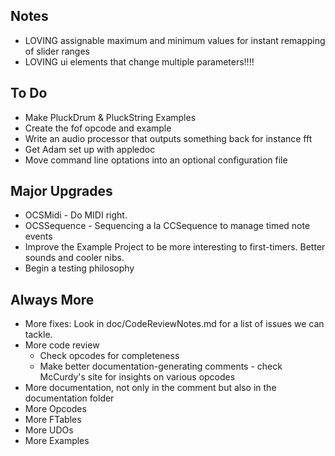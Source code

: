 Notes
-----
* LOVING assignable maximum and minimum values for instant remapping of slider ranges
* LOVING ui elements that change multiple parameters!!!!

To Do
-----
* Make PluckDrum & PluckString Examples
* Create the fof opcode and example
* Write an audio processor that outputs something back for instance fft
* Get Adam set up with appledoc
* Move command line optations into an optional configuration file

Major Upgrades
--------------
* OCSMidi - Do MIDI right.
* OCSSequence - Sequencing a la CCSequence to manage timed note events
* Improve the Example Project to be more interesting to first-timers.  Better sounds and cooler nibs.
* Begin a testing philosophy

Always More
-----------
* More fixes: Look in doc/CodeReviewNotes.md for a list of issues we can tackle.
* More code review 
	* Check opcodes for completeness
	* Make better documentation-generating comments - check McCurdy's site for insights on various opcodes
* More documentation, not only in the comment but also in the documentation folder
* More Opcodes
* More FTables
* More UDOs
* More Examples